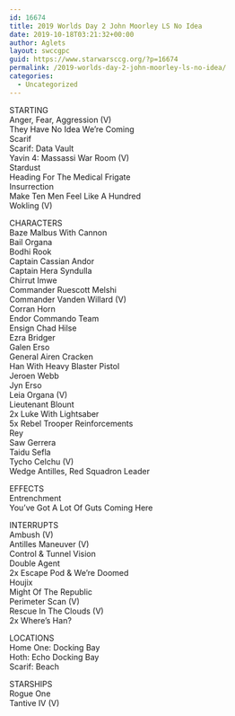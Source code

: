 ```yaml
---
id: 16674
title: 2019 Worlds Day 2 John Moorley LS No Idea
date: 2019-10-18T03:21:32+00:00
author: Aglets
layout: swccgpc
guid: https://www.starwarsccg.org/?p=16674
permalink: /2019-worlds-day-2-john-moorley-ls-no-idea/
categories:
  - Uncategorized
---
```

STARTING  
Anger, Fear, Aggression (V)  
They Have No Idea We&#8217;re Coming  
Scarif  
Scarif: Data Vault  
Yavin 4: Massassi War Room (V)  
Stardust  
Heading For The Medical Frigate  
Insurrection  
Make Ten Men Feel Like A Hundred  
Wokling (V)

CHARACTERS  
Baze Malbus With Cannon  
Bail Organa  
Bodhi Rook  
Captain Cassian Andor  
Captain Hera Syndulla  
Chirrut Imwe  
Commander Ruescott Melshi  
Commander Vanden Willard (V)  
Corran Horn  
Endor Commando Team  
Ensign Chad Hilse  
Ezra Bridger  
Galen Erso  
General Airen Cracken  
Han With Heavy Blaster Pistol  
Jeroen Webb  
Jyn Erso  
Leia Organa (V)  
Lieutenant Blount  
2x Luke With Lightsaber  
5x Rebel Trooper Reinforcements  
Rey  
Saw Gerrera  
Taidu Sefla  
Tycho Celchu (V)  
Wedge Antilles, Red Squadron Leader

EFFECTS  
Entrenchment  
You&#8217;ve Got A Lot Of Guts Coming Here

INTERRUPTS  
Ambush (V)  
Antilles Maneuver (V)  
Control & Tunnel Vision  
Double Agent  
2x Escape Pod & We&#8217;re Doomed  
Houjix  
Might Of The Republic  
Perimeter Scan (V)  
Rescue In The Clouds (V)  
2x Where&#8217;s Han?

LOCATIONS  
Home One: Docking Bay  
Hoth: Echo Docking Bay  
Scarif: Beach

STARSHIPS  
Rogue One  
Tantive IV (V)